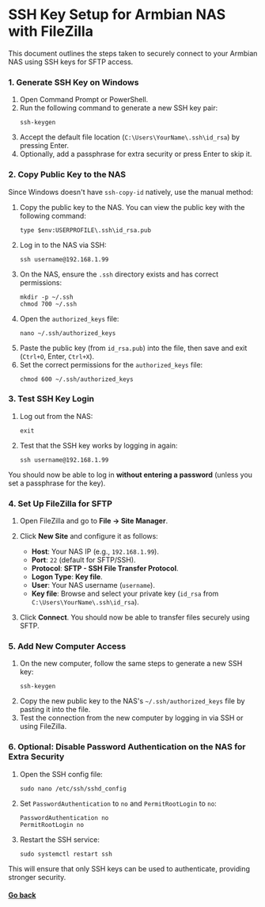 # SSH Key Setup for Armbian NAS with FileZilla

This document outlines the steps taken to securely connect to your Armbian NAS using SSH keys for SFTP access.

### 1. Generate SSH Key on Windows

1. Open Command Prompt or PowerShell.
2. Run the following command to generate a new SSH key pair:
   ```
   ssh-keygen
   ```
3. Accept the default file location (`C:\Users\YourName\.ssh\id_rsa`) by pressing Enter.
4. Optionally, add a passphrase for extra security or press Enter to skip it.

### 2. Copy Public Key to the NAS

Since Windows doesn't have `ssh-copy-id` natively, use the manual method:

1. Copy the public key to the NAS. You can view the public key with the following command:
   ```
   type $env:USERPROFILE\.ssh\id_rsa.pub
   ```
2. Log in to the NAS via SSH:
   ```
   ssh username@192.168.1.99
   ```
3. On the NAS, ensure the `.ssh` directory exists and has correct permissions:
   ```
   mkdir -p ~/.ssh
   chmod 700 ~/.ssh
   ```
4. Open the `authorized_keys` file:
   ```
   nano ~/.ssh/authorized_keys
   ```
5. Paste the public key (from `id_rsa.pub`) into the file, then save and exit (`Ctrl+O`, Enter, `Ctrl+X`).
6. Set the correct permissions for the `authorized_keys` file:
   ```
   chmod 600 ~/.ssh/authorized_keys
   ```

### 3. Test SSH Key Login

1. Log out from the NAS:
   ```
   exit
   ```
2. Test that the SSH key works by logging in again:
   ```
   ssh username@192.168.1.99
   ```

You should now be able to log in **without entering a password** (unless you set a passphrase for the key).

### 4. Set Up FileZilla for SFTP

1. Open FileZilla and go to **File -> Site Manager**.
2. Click **New Site** and configure it as follows:

   - **Host**: Your NAS IP (e.g., `192.168.1.99`).
   - **Port**: `22` (default for SFTP/SSH).
   - **Protocol**: **SFTP - SSH File Transfer Protocol**.
   - **Logon Type**: **Key file**.
   - **User**: Your NAS username (`username`).
   - **Key file**: Browse and select your private key (`id_rsa` from `C:\Users\YourName\.ssh\id_rsa`).

3. Click **Connect**. You should now be able to transfer files securely using SFTP.

### 5. Add New Computer Access

1. On the new computer, follow the same steps to generate a new SSH key:
   ```
   ssh-keygen
   ```
2. Copy the new public key to the NAS's `~/.ssh/authorized_keys` file by pasting it into the file.
3. Test the connection from the new computer by logging in via SSH or using FileZilla.

### 6. Optional: Disable Password Authentication on the NAS for Extra Security

1. Open the SSH config file:
   ```
   sudo nano /etc/ssh/sshd_config
   ```
2. Set `PasswordAuthentication` to `no` and `PermitRootLogin` to `no`:
   ```
   PasswordAuthentication no
   PermitRootLogin no
   ```
3. Restart the SSH service:
   ```
   sudo systemctl restart ssh
   ```

This will ensure that only SSH keys can be used to authenticate, providing stronger security.

#### [Go back](readme.md#whats-next)

